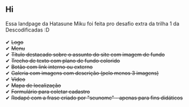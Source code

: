 ## **Hi**
Essa landpage da Hatasune Miku foi feita pro desafio extra da trilha 1 da Descodificadas :D
<br>
<br>✔ ~~Logo~~
<br>✔ ~~Menu~~
<br>✔ ~~Título destacado sobre o assunto do site com imagem de fundo~~
<br>✔ ~~Trecho de texto com plano de fundo colorido~~
<br>✔ ~~Botão com link interno ou externo~~
<br>✔ ~~Galeria com imagens com descrição (pelo menos 3 imagens)~~
<br>✔ ~~Vídeo~~
<br>✔ ~~Mapa de localização~~
<br>✔ ~~Formulário para coletar cadastro~~
<br>✔ ~~Rodapé com a frase criado por "seunome" - apenas para fins didáticos~~
